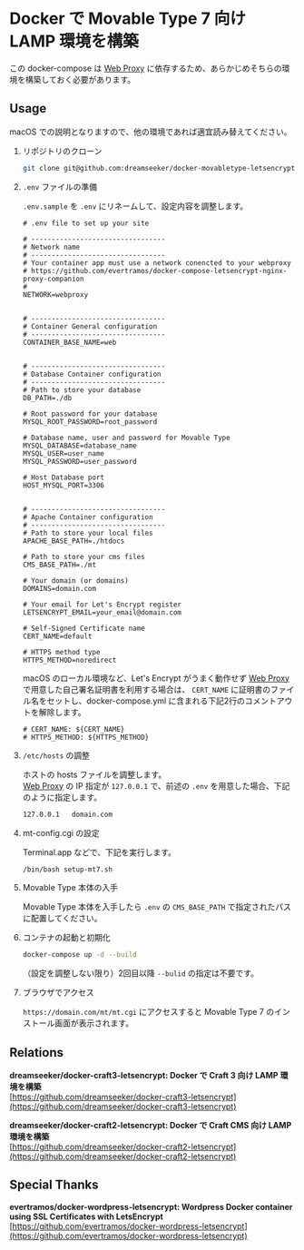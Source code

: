 # Docker で Movable Type 7 向け LAMP 環境を構築

この docker-compose は [Web Proxy](https://github.com/evertramos/docker-compose-letsencrypt-nginx-proxy-companion) に依存するため、あらかじめそちらの環境を構築しておく必要があります。

## Usage

macOS での説明となりますので、他の環境であれば適宜読み替えてください。

1. リポジトリのクローン

    ```bash
    git clone git@github.com:dreamseeker/docker-movabletype-letsencrypt.git
    ```

2. `.env` ファイルの準備

    `.env.sample` を `.env` にリネームして、設定内容を調整します。

    ```env
    # .env file to set up your site
    
    # ---------------------------------
    # Network name
    # ---------------------------------
    # Your container app must use a network conencted to your webproxy
    # https://github.com/evertramos/docker-compose-letsencrypt-nginx-proxy-companion
    #
    NETWORK=webproxy
    
    
    # ---------------------------------
    # Container General configuration
    # ---------------------------------
    CONTAINER_BASE_NAME=web
    
    
    # ---------------------------------
    # Database Container configuration
    # ---------------------------------
    # Path to store your database
    DB_PATH=./db
    
    # Root password for your database
    MYSQL_ROOT_PASSWORD=root_password
    
    # Database name, user and password for Movable Type
    MYSQL_DATABASE=database_name
    MYSQL_USER=user_name
    MYSQL_PASSWORD=user_password
    
    # Host Database port
    HOST_MYSQL_PORT=3306
    
    
    # ---------------------------------
    # Apache Container configuration
    # ---------------------------------
    # Path to store your local files
    APACHE_BASE_PATH=./htdocs

    # Path to store your cms files
    CMS_BASE_PATH=./mt
    
    # Your domain (or domains)
    DOMAINS=domain.com
    
    # Your email for Let's Encrypt register
    LETSENCRYPT_EMAIL=your_email@domain.com
    
    # Self-Signed Certificate name
    CERT_NAME=default
    
    # HTTPS method type
    HTTPS_METHOD=noredirect
    ```
    
    macOS のローカル環境など、Let's Encrypt がうまく動作せず [Web Proxy](https://github.com/evertramos/docker-compose-letsencrypt-nginx-proxy-companion) で用意した自己署名証明書を利用する場合は、 `CERT_NAME` に証明書のファイル名をセットし、docker-compose.yml に含まれる下記2行のコメントアウトを解除します。
    
    ```
    # CERT_NAME: ${CERT_NAME}
    # HTTPS_METHOD: ${HTTPS_METHOD}
    ```

3. `/etc/hosts` の調整

    ホストの hosts ファイルを調整します。  
    [Web Proxy](https://github.com/evertramos/docker-compose-letsencrypt-nginx-proxy-companion) の IP 指定が `127.0.0.1` で、前述の `.env` を用意した場合、下記のように指定します。

    ```bash
    127.0.0.1   domain.com
    ```

4. mt-config.cgi の設定

    Terminal.app などで、下記を実行します。

    ```bash
    /bin/bash setup-mt7.sh
    ```

5. Movable Type 本体の入手

    Movable Type 本体を入手したら `.env` の `CMS_BASE_PATH` で指定されたパスに配置してください。

6. コンテナの起動と初期化

    ```bash
    docker-compose up -d --build
    ```
    
    （設定を調整しない限り）2回目以降 `--bulid` の指定は不要です。
    
7. ブラウザでアクセス

    `https://domain.com/mt/mt.cgi` にアクセスすると Movable Type 7 のインストール画面が表示されます。
    
## Relations

**dreamseeker/docker-craft3-letsencrypt: Docker で Craft 3 向け LAMP 環境を構築**  
[https://github.com/dreamseeker/docker-craft3-letsencrypt](https://github.com/dreamseeker/docker-craft3-letsencrypt)

**dreamseeker/docker-craft2-letsencrypt: Docker で Craft CMS 向け LAMP 環境を構築**  
[https://github.com/dreamseeker/docker-craft2-letsencrypt](https://github.com/dreamseeker/docker-craft2-letsencrypt)

## Special Thanks

**evertramos/docker-wordpress-letsencrypt: Wordpress Docker container using SSL Certificates with LetsEncrypt**  
[https://github.com/evertramos/docker-wordpress-letsencrypt](https://github.com/evertramos/docker-wordpress-letsencrypt)